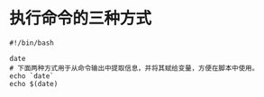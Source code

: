 # 执行命令的三种方式


```
#!/bin/bash

date
# 下面两种方式用于从命令输出中提取信息，并将其赋给变量，方便在脚本中使用。
echo `date`
echo $(date)
```
